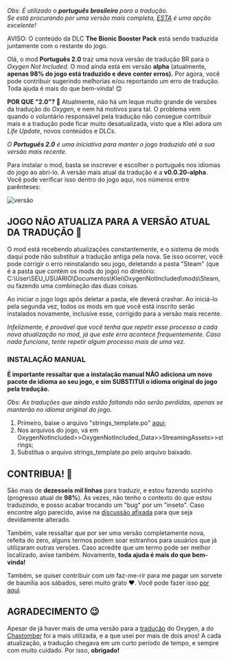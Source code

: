 *Obs: É utilizado o **português brasileiro** para a tradução.  
Se está procurando por uma versão mais completa, [ESTA](https://steamcommunity.com/sharedfiles/filedetails/?id=1198657258) é uma opção excelente!*

AVISO: O conteúdo da DLC **The Bionic Booster Pack** está sendo traduzida juntamente com o restante do jogo.

Olá, o mod **Português 2.0** traz uma nova versão de tradução BR para o *Oxygen Not Included*. O mod ainda está em versão **alpha** (atualmente, **apenas 98% do jogo está traduzido e deve conter erros).** Por agora, você pode contribuir sugerindo melhorias e/ou reportando um erro de tradução. Toda ajuda é mais do que bem-vinda! 😊

**POR QUE "2.0"? 🤔**
Atualmente, não há um leque muito grande de versões da tradução do *Oxygen*, e nem há motivos para tal. O problema vem quando o voluntário responsável pela tradução não consegue contribuir mais e a tradução pode ficar muito desatualizada, visto que a Klei adora um *Life Update*, novos conteúdos e DLCs.

*O **Português 2.0** é uma iniciativa para manter o jogo traduzido até a sua versão mais recente.*

Para instalar o mod, basta se inscrever e escolher o português nos idiomas do jogo ao abri-lo.
A versão mais atual da tradução é a **v0.0.20-alpha**. Você pode verificar isso dentro do jogo aqui, nos números entre parênteses:

![versão](https://imgur.com/H8WlKmy.png)

## JOGO NÃO ATUALIZA PARA A VERSÃO ATUAL DA TRADUÇÃO 🥲
O mod está recebendo atualizações constantemente, e o sistema de mods daqui pode não substituir a tradução antiga pela nova. Se isso ocorrer, você pode corrigir o erro reinstalando seu jogo, deletando a pasta "Steam" (que é a pasta que contém os mods do jogo) no diretório: C:\User\SEU_USUÁRIO\Documentos\Klei\OxygenNotIncluded\mods\Steam, ou fazendo uma combinação das duas coisas.

Ao iniciar o jogo logo após deletar a pasta, ele deverá crashar. Ao iniciá-lo pela segunda vez, todos os mods em que você está inscrito serão instalados novamente, inclusive esse, corrigido para a versão mais recente.

*Infelizmente, é provável que você tenha que repetir esse processo a cada nova atualização no mod, já que este erro acontece frequentemente. Caso nada funcione, tente repetir algum processo mais de uma vez.*

### INSTALAÇÃO MANUAL
**É importante ressaltar que a instalação manual NÃO adiciona um novo pacote de idioma ao seu jogo, e sim SUBSTITUI o idioma original do jogo pela tradução.**

*Obs: As traduções que ainda estão faltando não serão perdidas, apenas se manterão no idioma original do jogo.*

1. Primeiro, baixe o arquivo "strings_template.po" [aqui](https://github.com/Matews200/Portugues-2.0.git);
2. Nos arquivos do jogo, vá em OxygenNotIncluded>>OxygenNotIncluded_Data>>StreamingAssets>>strings;
3. Substitua o arquivo strings_template.po pelo arquivo baixado.

## CONTRIBUA! 🌱 
São mais de **dezesseis mil linhas** para traduzir, e estou fazendo sozinho (progresso atual de **98%**). Às vezes, não tenho o contexto do que estou traduzindo, e posso acabar trocando um "bug" por um "inseto". Caso encontre algo parecido, avise na [discussão afixada](https://steamcommunity.com/workshop/filedetails/discussion/3229139332/4363500868531347378/) para que seja devidamente alterado.

Também, vale ressaltar que por ser uma versão completamente nova, refeita do zero, alguns termos podem soar estranhos para usuários que já utilizaram outras versões. Caso acredite que um termo pode ser melhor localizado, avise também. Novamente, **toda ajuda é mais do que bem-vinda!**

Também, se quiser contribuir com um faz-me-rir para me pagar um sorvete de baunília aos sábados, serei muito grato ❤️. Você pode fazer isso [por aqui](https://www.buymeacoffee.com/MatheusBastani).

## AGRADECIMENTO 😉  
Apesar de já haver mais de uma versão para a [tradução](https://steamcommunity.com/sharedfiles/filedetails/?id=1198657258) do Oxygen, a do [Chastomber](https://steamcommunity.com/profiles/76561198061058496) foi a mais utilizada, e a que usei por mais de dois anos! A cada atualização, a tradução chegava em um curto período de tempo, e sempre com muito cuidado. Por isso, **obrigado!**
